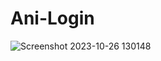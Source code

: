# Ani-Login
![Screenshot 2023-10-26 130148](https://github.com/NikCdy/Ani-Login/assets/51456428/02532bff-54c8-4a39-878d-114137e1032a)

